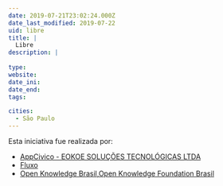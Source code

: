 ```yaml
---
date: 2019-07-21T23:02:24.000Z
date_last_modified: 2019-07-22
uid: libre
title: |
  Libre
description: |
  
type: 
website: 
date_ini: 
date_end: 
tags:

cities: 
  - São Paulo
---
```


Esta iniciativa fue realizada por:

- [AppCivico - EOKOE SOLUÇÕES TECNOLÓGICAS LTDA](/organizaciones/appcivico-eokoe-solucoes-tecnologicas)
- [Fluxo](/organizaciones/fluxo)
- [Open Knowledge Brasil,Open Knowledge Foundation Brasil](/organizaciones/open-knowledge-foundation-brasil)
